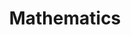 ---
layout: page
title: Mathematics
nav: true
dropdown: true
children: 
    - title: Talks
      permalink: /talks/
    - title: Events
      permalink: /events/
    - title: Visitors
      permalink: /visitors/
    - title: Outreach
      permalink: /outreach/
      
---